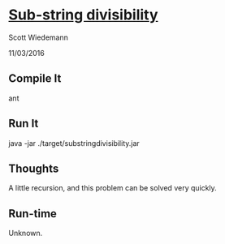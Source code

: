 # [Sub-string divisibility](http://projecteuler.net/problem=43)
Scott Wiedemann

11/03/2016

## Compile It
ant


## Run It
java -jar ./target/substringdivisibility.jar

## Thoughts
A little recursion, and this problem can be solved very quickly.

## Run-time
Unknown.
